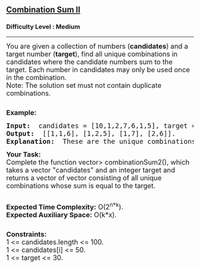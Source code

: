 <h2><a href="https://practice.geeksforgeeks.org/problems/combination-sum-ii/1?">Combination Sum II</a></h2><h3>Difficulty Level : Medium</h3><hr><div class="problems_problem_content__Xm_eO"><p><span style="font-size:18px">You are given a collection of numbers (<strong>candidates</strong>) and a target number (<strong>target</strong>), find all unique combinations in candidates where the candidate numbers sum to the target. Each number in candidates may only be used once in the combination.<br>
Note: The solution set must not contain duplicate combinations.</span></p>

<p><br>
<span style="font-size:18px"><strong>Example:</strong></span><span style="font-size:18px"> </span></p>

<pre><span style="font-size:18px"><strong>Input: </strong> candidates = [10,1,2,7,6,1,5], target = 8. 
<strong>Output: </strong> [[1,1,6], [1,2,5], [1,7], [2,6]]. 
<strong>Explanation: </strong> These are the unique combinations whose sum is equal to the target.</span></pre>

<p><span style="font-size:18px"><strong>Your Task:</strong><br>
Complete the function vector&gt; combinationSum2(), which takes a vector "candidates" and an integer target and returns a vector of vector consisting of all unique combinations whose sum is equal to the target.</span></p>

<p><br>
<span style="font-size:18px"><strong>Expected Time Complexity:</strong> O(2<sup>n*k</sup>).<br>
<strong>Expected Auxiliary Space:</strong> O(k*x).</span></p>

<p><br>
<span style="font-size:18px"><strong>Constraints:</strong><br>
1 &lt;= candidates.length &lt;= 100.<br>
1 &lt;= candidates[i] &lt;= 50.<br>
1 &lt;= target &lt;= 30.</span></p>

<p><br>
&nbsp;</p>
</div>